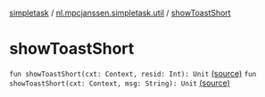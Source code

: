 [simpletask](../index.md) / [nl.mpcjanssen.simpletask.util](index.md) / [showToastShort](.)

# showToastShort

`fun showToastShort(cxt: Context, resid: Int): Unit` [(source)](https://github.com/mpcjanssen/simpletask-android/blob/master/src/main/java/nl/mpcjanssen/simpletask/util/Util.kt#L109)
`fun showToastShort(cxt: Context, msg: String): Unit` [(source)](https://github.com/mpcjanssen/simpletask-android/blob/master/src/main/java/nl/mpcjanssen/simpletask/util/Util.kt#L118)